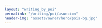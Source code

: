 ```yaml
---
layout: "writing_by_poi"
permalink: "/writing/poi/asuncion"
header-img: "assets/owner/hero/pois-bg.jpg"
---
```

